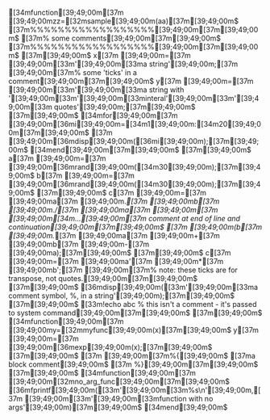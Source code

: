 [34mfunction[39;49;00m[37m [39;49;00mzz=[32msample[39;49;00m(aa)[37m[39;49;00m$
[37m%%%%%%%%%%%%%%%%%%[39;49;00m[37m[39;49;00m$
[37m% some comments[39;49;00m[37m[39;49;00m$
[37m%%%%%%%%%%%%%%%%%%[39;49;00m[37m[39;49;00m$
[37m[39;49;00m$
x[37m [39;49;00m=[37m [39;49;00m[33m'[39;49;00m[33ma string'[39;49;00m;[37m    [39;49;00m[37m% some 'ticks' in a comment[39;49;00m[37m[39;49;00m$
y[37m [39;49;00m=[37m [39;49;00m[33m'[39;49;00m[33ma string with '[39;49;00m[33m'[39;49;00m[33minteral'[39;49;00m[33m'[39;49;00m[33m quotes'[39;49;00m;[37m[39;49;00m$
[37m[39;49;00m$
[34mfor[39;49;00m[37m [39;49;00m[36mi[39;49;00m=[34m1[39;49;00m:[34m20[39;49;00m[37m[39;49;00m$
[37m  [39;49;00m[36mdisp[39;49;00m([36mi[39;49;00m);[37m[39;49;00m$
[34mend[39;49;00m[37m[39;49;00m$
[37m[39;49;00m$
a[37m [39;49;00m=[37m [39;49;00m[36mrand[39;49;00m([34m30[39;49;00m);[37m[39;49;00m$
b[37m [39;49;00m=[37m [39;49;00m[36mrand[39;49;00m([34m30[39;49;00m);[37m[39;49;00m$
[37m[39;49;00m$
c[37m [39;49;00m=[37m [39;49;00ma[37m [39;49;00m.*[37m [39;49;00mb[37m [39;49;00m./[37m [39;49;00ma[37m [39;49;00m\[37m [39;49;00m[34m...[39;49;00m[37m comment at end of line and continuation[39;49;00m[37m[39;49;00m$
[37m    [39;49;00m(b[37m [39;49;00m.*[37m [39;49;00ma[37m [39;49;00m+[37m [39;49;00mb[37m [39;49;00m-[37m [39;49;00ma);[37m[39;49;00m$
[37m[39;49;00m$
c[37m [39;49;00m=[37m [39;49;00ma'[37m [39;49;00m*[37m [39;49;00mb';[37m  [39;49;00m[37m% note: these ticks are for transpose, not quotes.[39;49;00m[37m[39;49;00m$
[37m[39;49;00m$
[36mdisp[39;49;00m([33m'[39;49;00m[33ma comment symbol, %, in a string'[39;49;00m);[37m[39;49;00m$
[37m[39;49;00m$
[33m!echo abc % this isn't a comment - it's passed to system command[39;49;00m[37m[39;49;00m$
[37m[39;49;00m$
[34mfunction[39;49;00m[37m [39;49;00my=[32mmyfunc[39;49;00m(x)[37m[39;49;00m$
y[37m [39;49;00m=[37m [39;49;00m[36mexp[39;49;00m(x);[37m[39;49;00m$
[37m[39;49;00m$
[37m [39;49;00m[37m%{[39;49;00m$
[37ma block comment[39;49;00m$
[37m %}[39;49;00m[37m[39;49;00m$
[37m[39;49;00m$
[34mfunction[39;49;00m[37m [39;49;00m[32mno_arg_func[39;49;00m[37m[39;49;00m$
[36mfprintf[39;49;00m([33m'[39;49;00m[33m%s\n'[39;49;00m,[37m [39;49;00m[33m'[39;49;00m[33mfunction with no args'[39;49;00m)[37m[39;49;00m$
[34mend[39;49;00m$
